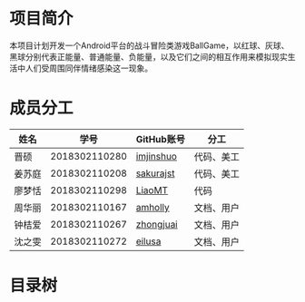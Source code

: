 # 项目简介

本项目计划开发一个Android平台的战斗冒险类游戏BallGame，以红球、灰球、黑球分别代表正能量、普通能量、负能量，以及它们之间的相互作用来模拟现实生活中人们受周围同伴情绪感染这一现象。

# 成员分工

| 姓名   | 学号          | GitHub账号                                | 分工       |
| ------ | ------------- | :---------------------------------------- | ---------- |
| 晋硕   | 2018302110280 | [imjinshuo](https://github.com/imjinshuo) | 代码、美工 |
| 姜苏庭 | 2018302110208 | [sakurajst](https://github.com/sakurajst) | 代码、美工 |
| 廖梦恬 | 2018302110298 | [LiaoMT](https://github.com/LiaoMT)       | 代码       |
| 周华丽 | 2018302110167 | [amholly](https://github.com/amholly)     | 文档、用户 |
| 钟桔爱 | 2018302110267 | [zhongjuai](https://github.com/zhongjuai) | 文档、用户 |
| 沈之雯 | 2018302110272 | [eilusa](https://github.com/eilusa)       | 文档、用户 |

# 目录树




